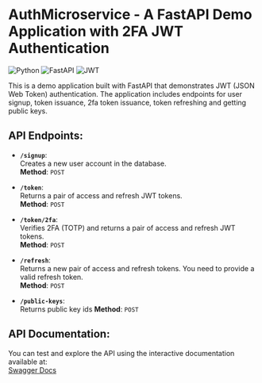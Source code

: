 # AuthMicroservice - A FastAPI Demo Application with 2FA JWT Authentication

![Python](https://img.shields.io/badge/Python-3776AB?style=for-the-badge&logo=python&logoColor=white)
![FastAPI](https://img.shields.io/badge/FastAPI-009688?style=for-the-badge&logo=fastapi&logoColor=white)
![JWT](https://img.shields.io/badge/JWT-000000?style=for-the-badge&logo=jsonwebtoken&logoColor=white)

This is a demo application built with FastAPI that demonstrates JWT (JSON Web Token) authentication. The application includes endpoints for user signup, token issuance, 2fa token issuance, token refreshing and getting public keys.


## API Endpoints:

- **`/signup`**:  
  Creates a new user account in the database.  
  **Method**: ``POST``
  
- **`/token`**:  
  Returns a pair of access and refresh JWT tokens.  
  **Method**: `POST`
  
- **`/token/2fa`**:  
  Verifies 2FA (TOTP) and returns a pair of access and refresh JWT tokens.  
  **Method**: `POST`

- **`/refresh`**:  
  Returns a new pair of access and refresh tokens. You need to provide a valid refresh token.  
  **Method**: `POST`

- **`/public-keys`**:  
  Returns public key ids
  **Method**: `POST`

## API Documentation:
You can test and explore the API using the interactive documentation available at:  
[Swagger Docs](https://127.0.0.1:8000/docs)
